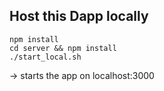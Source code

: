 ## Host this Dapp locally
```
npm install 
cd server && npm install
./start_local.sh
```
-> starts the app on localhost:3000


